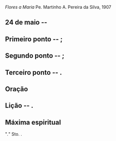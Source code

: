 *Flores a Maria*
Pe. Martinho A. Pereira da Silva, 1907

## 24 de  maio -- 

## Primeiro ponto -- ;



## Segundo ponto -- ;



## Terceiro ponto -- .



## Oração



## Lição -- .

## Máxima espiritual

"_._" Sto. .

